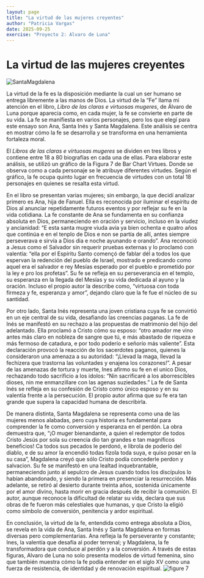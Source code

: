 ```yaml
---
layout: page
title: "La virtud de las mujeres creyentes"
author: "Patricia Vargas"
date: 2025-09-25
exercise: "Proyecto 2: Alvaro de Luna"
---
```

# La virtud de las mujeres creyentes

![SantaMagdalena](https://img.wikioo.org/ADC/art.nsf/get_large_image_wikioo?Open&ra=8DP4GP)

La virtud de la fe es la disposición mediante la cual un ser humano se entrega libremente a las manos de Dios. La virtud de la “Fe” llama mi atención en el libro, *Libro de las claras e virtuosas mugeres*, de Álvaro de Luna porque aparecia como, en cada mujer, la fe se convierte en parte de su vida. La fe se manifiesta en varios personajes, pero los que elegí para este ensayo son Ana, Santa Inés y Santa Magdalena. Este análisis se centra en mostrar cómo la fe se desarrolla y se transforma en una herramienta fortaleza moral.

El *Libros de las claras e virtuosas mugeres* se dividen en tres libros y contiene entre 18 a 80 biografías en cada una de ellas. Para elaborar este análisis, se utilizó un gráfico de la Figura 7 de Bar Chart Virtues. Donde se observa como a cada personaje se le atribuye diferentes virtudes. Según el gráfico, la fe ocupa quinto lugar en frecuencia de virtudes con un total 18 personajes en quienes se resalta esta virtud.

En el libro se presentan varias mujeres; sin embargo, la que decidí analizar primero es Ana, hija de Fanuel. Ella es reconocida por iluminar el espíritu de Dios al anunciar repetidamente futuros eventos y por reflejar su fe en la vida cotidiana. La fe constante de Ana se fundamenta en su confianza absoluta en Dios, permaneciendo en oración y servicio, incluso en la viudez y ancianidad: “E esta santa mugre viuda avía ya bien ochenta e quatro años que continúa e en el tenplo de Dios e non se partía de allí, antes siempre perseverava e sirvía a Dios dia e noche ayunando e orando”. Ana reconoció a Jesus como el Salvador sin requerir pruebas externas y lo proclamó con valentía: “ella por el Espíritu Santo començó de fablar dél a todos los que espervan la redención del pueblo de Israel, mostrado e predicando como aquel era el salvador e rey Mesías esperado por el pueblo e prometido por la ley e pro los profetas”. Su fe se refleja en su perseverancia en el templo, su esperanza en la llegada del Mesías y  su vida dedicada al ayuno y la oración. Incluso el propio autor la describe como, “virtuosa con toda firmeza y fe, esperanza y amor”, dejando claro que la fe fue el núcleo de su santidad. 

Por otro lado, Santa Inés representa una joven cristiana cuya fe se convirtió en un eje central de su vida, desafiando las creencias paganas. La fe de Inés se manifestó en su rechazo a las propuestas de matrimonio del hijo del adelantado. Ella proclamó a Cristo cómo su esposo: “otro amador me vino antes más claro en nobleza de sangre que tú, e más abastado de riqueza e más fermoso de catadura, e por todo poderío e señorío más valiente”. Esta declaración provocó la reacción de los sacerdotes paganos, quienes la consideraron una amenaza a su autoridad: “¡Llevad la maga, llevad la fechizera que trastorna las voluntades y enajena los corazones!”. A pesar de las amenazas de tortura y muerte, Ines afirmo su fe en el unico Dios, rechazando todo sacrificio a los idolos: “Nin sacrificaré a los aborrescibles dioses, nin me enmanzillare con las agenas suziedades.” La fe de Santa Inés se refleja en su confesión de Cristo como único esposo y en su valentía frente a la persecución. El propio autor afirma que  su fe era tan grande que supera la capacidad humana de describirla. 

De manera distinta, Santa Magdalena se representa como una de las mujeres menos alabadas, pero cuya historia es fundamental para comprender la fe como conversión y esperanza en el perdón. La obra demuestra que, “¡O muger bienandante, a quien el redemptor de todos Cristo Jesús por sola su creencia dio tan grandes e tan magníficos beneficios! Ca todos sus pecados le perdonó, e librola de poderío del diablo, e de su amor la encendió todas fizola toda suya, e quiso posar en la su casa”, Magdalena creyó que sólo Cristo podía concederle perdon y salvacion. Su fe se manifestó en una lealtad inquebrantable, permaneciendo junto al sepulcro de Jesus cuando todos los discípulos lo habían abandonado, y siendo la primera en presenciar la resurrección. Más adelante, se retiró al desierto durante treinta años, sostenida únicamente por el amor divino, hasta morir en gracia después de recibir la comunión. El autor, aunque reconoce la dificultad de relatar su vida, declara que sus obras de fe fueron más celestiales que humanas, y que Cristo la eligió como símbolo de conversión, penitencia y ardor espiritual.

En conclusión, la virtud de la fe, entendida como entrega absoluta a Dios, se revela en la vida de Ana, Santa Inés y Santa Magdalena en formas diversas pero complementarias. Ana refleja la fe perseverante y constante; Ines, la valentía que desafía al poder terrenal; y Magdalena, la fe transformadora que conduce al perdón y a la conversión. A través de estas figuras, Alvaro de Luna no solo presenta modelos de virtud femenina, sino que también muestra cómo la fe podía entender en el siglo XV como una fuerza de resistencia, de identidad y de renovación espiritual. 
![figure 7](https://colab.research.google.com/drive/10nLt8HJhGR1oiDcUywSxLR1l8ZNEQgh6#scrollTo=lgpcDWT_btWG)

